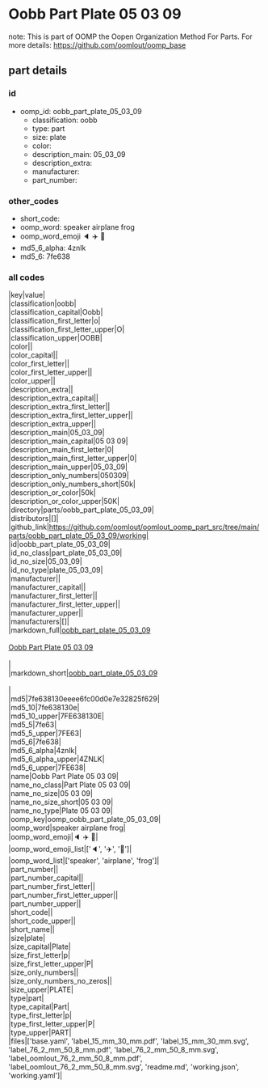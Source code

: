 # Oobb Part Plate 05 03 09  

note: This is part of OOMP the Oopen Organization Method For Parts. For more details: https://github.com/oomlout/oomp_base

##  part details





### id
* oomp_id: oobb_part_plate_05_03_09
  * classification: oobb
  * type: part
  * size: plate
  * color: 
  * description_main: 05_03_09
  * description_extra: 
  * manufacturer: 
  * part_number: 

### other_codes
* short_code: 
* oomp_word: speaker airplane frog
* oomp_word_emoji :speaker: :airplane: :frog:
* md5_6_alpha: 4znlk
* md5_6: 7fe638

### all codes 
|key|value|  
|classification|oobb|  
|classification_capital|Oobb|  
|classification_first_letter|o|  
|classification_first_letter_upper|O|  
|classification_upper|OOBB|  
|color||  
|color_capital||  
|color_first_letter||  
|color_first_letter_upper||  
|color_upper||  
|description_extra||  
|description_extra_capital||  
|description_extra_first_letter||  
|description_extra_first_letter_upper||  
|description_extra_upper||  
|description_main|05_03_09|  
|description_main_capital|05 03 09|  
|description_main_first_letter|0|  
|description_main_first_letter_upper|0|  
|description_main_upper|05_03_09|  
|description_only_numbers|050309|  
|description_only_numbers_short|50k|  
|description_or_color|50k|  
|description_or_color_upper|50K|  
|directory|parts/oobb_part_plate_05_03_09|  
|distributors|[]|  
|github_link|https://github.com/oomlout/oomlout_oomp_part_src/tree/main/parts/oobb_part_plate_05_03_09/working|  
|id|oobb_part_plate_05_03_09|  
|id_no_class|part_plate_05_03_09|  
|id_no_size|05_03_09|  
|id_no_type|plate_05_03_09|  
|manufacturer||  
|manufacturer_capital||  
|manufacturer_first_letter||  
|manufacturer_first_letter_upper||  
|manufacturer_upper||  
|manufacturers|[]|  
|markdown_full|[oobb_part_plate_05_03_09](https://github.com/oomlout/oomlout_oomp_part_src/tree/main/parts/oobb_part_plate_05_03_09/working)<br>[](https://github.com/oomlout/oomlout_oomp_part_src/tree/main/parts/oobb_part_plate_05_03_09/working)<br>[Oobb Part Plate 05 03 09](https://github.com/oomlout/oomlout_oomp_part_src/tree/main/parts/oobb_part_plate_05_03_09/working)<br><br>|  
|markdown_short|[oobb_part_plate_05_03_09](https://github.com/oomlout/oomlout_oomp_part_src/tree/main/parts/oobb_part_plate_05_03_09/working)<br><br>|  
|md5|7fe638130eeee6fc00d0e7e32825f629|  
|md5_10|7fe638130e|  
|md5_10_upper|7FE638130E|  
|md5_5|7fe63|  
|md5_5_upper|7FE63|  
|md5_6|7fe638|  
|md5_6_alpha|4znlk|  
|md5_6_alpha_upper|4ZNLK|  
|md5_6_upper|7FE638|  
|name|Oobb Part Plate 05 03 09|  
|name_no_class|Part Plate 05 03 09|  
|name_no_size|05 03 09|  
|name_no_size_short|05 03 09|  
|name_no_type|Plate 05 03 09|  
|oomp_key|oomp_oobb_part_plate_05_03_09|  
|oomp_word|speaker airplane frog|  
|oomp_word_emoji|:speaker: :airplane: :frog:|  
|oomp_word_emoji_list|[':speaker:', ':airplane:', ':frog:']|  
|oomp_word_list|['speaker', 'airplane', 'frog']|  
|part_number||  
|part_number_capital||  
|part_number_first_letter||  
|part_number_first_letter_upper||  
|part_number_upper||  
|short_code||  
|short_code_upper||  
|short_name||  
|size|plate|  
|size_capital|Plate|  
|size_first_letter|p|  
|size_first_letter_upper|P|  
|size_only_numbers||  
|size_only_numbers_no_zeros||  
|size_upper|PLATE|  
|type|part|  
|type_capital|Part|  
|type_first_letter|p|  
|type_first_letter_upper|P|  
|type_upper|PART|  
|files|['base.yaml', 'label_15_mm_30_mm.pdf', 'label_15_mm_30_mm.svg', 'label_76_2_mm_50_8_mm.pdf', 'label_76_2_mm_50_8_mm.svg', 'label_oomlout_76_2_mm_50_8_mm.pdf', 'label_oomlout_76_2_mm_50_8_mm.svg', 'readme.md', 'working.json', 'working.yaml']|  
